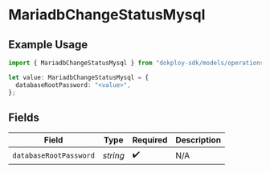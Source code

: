 # MariadbChangeStatusMysql

## Example Usage

```typescript
import { MariadbChangeStatusMysql } from "dokploy-sdk/models/operations";

let value: MariadbChangeStatusMysql = {
  databaseRootPassword: "<value>",
};
```

## Fields

| Field                  | Type                   | Required               | Description            |
| ---------------------- | ---------------------- | ---------------------- | ---------------------- |
| `databaseRootPassword` | *string*               | :heavy_check_mark:     | N/A                    |